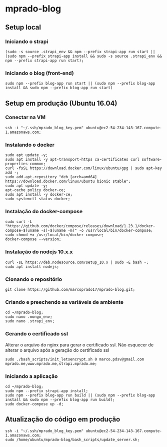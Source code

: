 # mprado-blog

## Setup local

### Iniciando o strapi

```
(sudo -s source .strapi_env && npm --prefix strapi-app run start || (sudo npm --prefix strapi-app install && sudo -s source .strapi_env && npm --prefix strapi-app run start);
```

### Iniciando o blog (front-end)

```
sudo npm --prefix blog-app run start || (sudo npm --prefix blog-app install && sudo npm --prefix blog-app run start)
```

## Setup em produção (Ubuntu 16.04)

### Conectar na VM

```
ssh -i "~/.ssh/mprado_blog_key.pem" ubuntu@ec2-54-234-143-167.compute-1.amazonaws.com;
```

### Instalando o docker

```
sudo apt update -y;
sudo apt install -y apt-transport-https ca-certificates curl software-properties-common;
curl -fsSL https://download.docker.com/linux/ubuntu/gpg | sudo apt-key add -;
sudo add-apt-repository "deb [arch=amd64] https://download.docker.com/linux/ubuntu bionic stable";
sudo apt update -y;
apt-cache policy docker-ce;
sudo apt install -y docker-ce;
sudo systemctl status docker;
```

### Instalação do docker-compose

```
sudo curl -L "https://github.com/docker/compose/releases/download/1.23.1/docker-compose-$(uname -s)-$(uname -m)" -o /usr/local/bin/docker-compose;
sudo chmod +x /usr/local/bin/docker-compose;
docker-compose --version;
```

### Instalação do nodejs 10.x.x

```
curl -sL https://deb.nodesource.com/setup_10.x | sudo -E bash -;
sudo apt install nodejs;
```

### Clonando o repositório

```
git clone https://github.com/marcoprado17/mprado-blog.git;
```

### Criando e preechendo as variáveis de ambiente

```
cd ~/mprado-blog;
sudo nano .mongo_env;
sudo nano .strapi_env;
```

### Gerando o certificado ssl

Alterar o arquivo do nginx para gerar o certificado ssl. Não esquecer de alterar o arquivo após a geração do certificado ssl

```
sudo ./bash_scripts/init_letsencrypt.sh 0 marco.pdsv@gmail.com mprado.me,www.mprado.me,strapi.mprado.me;
```

### Iniciando a aplicação

```
cd ~/mprado-blog;
sudo npm --prefix strapi-app install;
sudo npm --prefix blog-app run build || (sudo npm --prefix blog-app install && sudo npm --prefix blog-app run build);
sudo docker-compose up -d;
```

## Atualização do código em produção

```
ssh -i "~/.ssh/mprado_blog_key.pem" ubuntu@ec2-54-234-143-167.compute-1.amazonaws.com;
sudo /home/ubuntu/mprado-blog/bash_scripts/update_server.sh;
```
